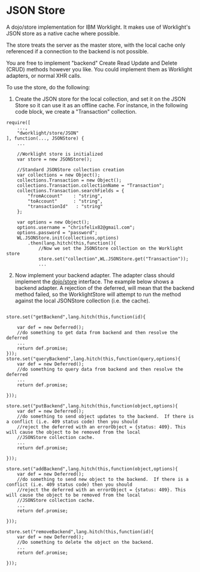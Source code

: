 JSON Store
==============

A dojo/store implementation for IBM Worklight.  It makes use of Worklight's JSON store as a native cache where possible.

The store treats the server as the master store, with the local cache only referenced if a connection to the backend is not possible.

You are free to implement "backend" Create Read Update and Delete (CRUD) methods however you like.  You could implement them as Worklight adapters, or normal XHR calls.

To use the store, do the following:

1. Create the JSON store for the local collection, and set it on the JSON Store so it can use it as an offline cache.  For instance, in the following code block, we create a "Transaction" collection.

```
require([
	...,
	"dworklight/store/JSON"
], function(..., JSONStore) {
	...

	//Worklight store is initialized
	var store = new JSONStore();

	//Standard JSONStore collection creation
	var collections = new Object();
	collections.Transaction = new Object();
	collections.Transaction.collectionName = "Transaction";
	collections.Transaction.searchFields = {
		"fromAccount"    : "string",
		"toAccount"      : "string",
		"transactionId"   : "string"
    };

	var options = new Object();
	options.username = "chrisfelix82@gmail.com";
	options.password = "password";
	WL.JSONStore.init(collections,options)
		.then(lang.hitch(this,function(){
		    //Now we set the JSONStore collection on the Worklight store
		    store.set("collection",WL.JSONStore.get("Transaction"));
		 	...
```

2. Now implement your backend adapter.  The adapter class should implement the <a target="_blank" href="http://dojotoolkit.org/reference-guide/1.9/dojo/store.html">dojo/store</a> interface.  The example below shows a backend adapter.
   A rejection of the deferred, will mean that the backend method failed, so the WorklightStore will attempt to run the method against the local JSONStore collection (i.e. the cache).

```

store.set("getBackend",lang.hitch(this,function(id){

	var def = new Deferred();
	//do something to get data from backend and then resolve the deferred
	...
	return def.promise;
}));
store.set("queryBackend",lang.hitch(this,function(query,options){
	var def = new Deferred();
	//do something to query data from backend and then resolve the deferred
	...
	return def.promise;

}));

store.set("putBackend",lang.hitch(this,function(object,options){
	var def = new Deferred();
	//do something to send object updates to the backend.  If there is a conflict (i.e. 409 status code) then you should
	//reject the deferred with an errorObject = {status: 409}. This will cause the object to be removed from the local
	//JSONStore collection cache.
	...
	return def.promise;

}));

store.set("addBackend",lang.hitch(this,function(object,options){
	var def = new Deferred();
	//do something to send new object to the backend.  If there is a conflict (i.e. 409 status code) then you should
	//reject the deferred with an errorObject = {status: 409}. This will cause the object to be removed from the local
	//JSONStore collection cache.
	...
	return def.promise;

}));

store.set("removeBackend",lang.hitch(this,function(id){
	var def = new Deferred();
	//Do something to delete the object on the backend.
	...
	return def.promise;

}));


```
